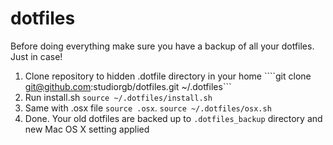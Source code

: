 # dotfiles

Before doing everything make sure you have a backup of all your dotfiles. Just in case!

1. Clone repository to hidden .dotfile directory in your home
````git clone git@github.com:studiorgb/dotfiles.git ~/.dotfiles```
2. Run install.sh
```source ~/.dotfiles/install.sh```
3. Same with .osx file `source .osx`.
```source ~/.dotfiles/osx.sh```
4. Done. Your old dotfiles are backed up to `.dotfiles_backup` directory and new Mac OS X setting applied

